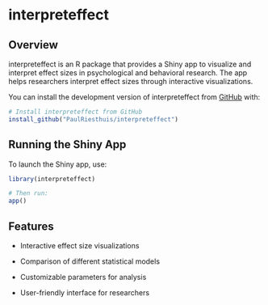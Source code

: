 
# interpreteffect

<!-- badges: start -->
<!-- badges: end -->

## Overview

interpreteffect is an R package that provides a Shiny app to visualize
and interpret effect sizes in psychological and behavioral research. The
app helps researchers interpret effect sizes through interactive
visualizations.

You can install the development version of interpreteffect from
[GitHub](https://github.com/) with:

``` r
# Install interpreteffect from GitHub
install_github("PaulRiesthuis/interpreteffect")
```

## Running the Shiny App

To launch the Shiny app, use:

``` r
library(interpreteffect)

# Then run: 
app()
```

## Features

- Interactive effect size visualizations

- Comparison of different statistical models

- Customizable parameters for analysis

- User-friendly interface for researchers
